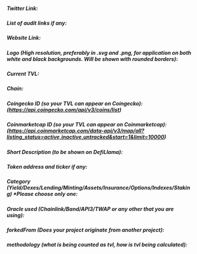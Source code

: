 ##### Twitter Link:


##### List of audit links if any:


##### Website Link:


##### Logo (High resolution, preferably in .svg and .png, for application on both white and black backgrounds. Will be shown with rounded borders):


##### Current TVL:


##### Chain:


##### Coingecko ID (so your TVL can appear on Coingecko): (https://api.coingecko.com/api/v3/coins/list)


##### Coinmarketcap ID (so your TVL can appear on Coinmarketcap): (https://api.coinmarketcap.com/data-api/v3/map/all?listing_status=active,inactive,untracked&start=1&limit=10000)


##### Short Description (to be shown on DefiLlama):


##### Token address and ticker if any:


##### Category (Yield/Dexes/Lending/Minting/Assets/Insurance/Options/Indexes/Staking) *Please choose only one:


##### Oracle used (Chainlink/Band/API3/TWAP or any other that you are using):


##### forkedFrom (Does your project originate from another project):


##### methodology (what is being counted as tvl, how is tvl being calculated):

